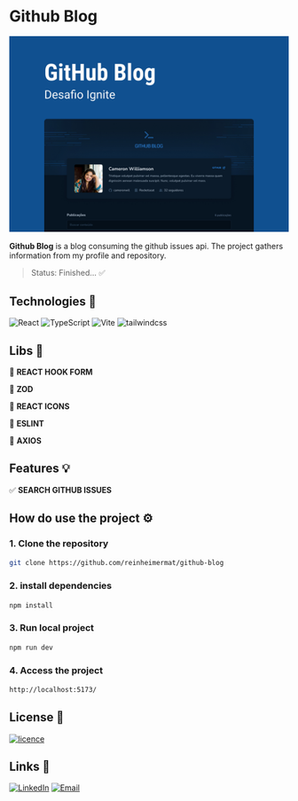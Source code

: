 # Github Blog
[![Banner](./public/cover.jpg)](#)

**Github Blog** is a blog consuming the github issues api. The project gathers information from my profile and repository. 

> Status: Finished... ✅

## Technologies 🚀

![React](https://img.shields.io/badge/React-20232A?style=for-the-badge&logo=react&logoColor=61DAFB)
![TypeScript](https://img.shields.io/badge/TypeScript-007ACC?style=for-the-badge&logo=typescript&logoColor=white)
![Vite](https://img.shields.io/badge/vite-%23646CFF.svg?style=for-the-badge&logo=vite&logoColor=white)
![tailwindcss](https://img.shields.io/badge/Tailwind_CSS-38B2AC?style=for-the-badge&logo=tailwind-css&logoColor=white)

## Libs 📕

📑 **REACT HOOK FORM**

📑 **ZOD**

📑 **REACT ICONS**

📑 **ESLINT**

📑 **AXIOS**

## Features 💡

✅ **SEARCH GITHUB ISSUES**

## How do use the project ⚙️

### 1. Clone the repository
```sh
git clone https://github.com/reinheimermat/github-blog
```
### 2. install dependencies
```sh
npm install
```

### 3. Run local project
```sh
npm run dev
```
### 4. Access the project
```sh
http://localhost:5173/
```

## License 📝

[![licence](https://img.shields.io/github/license/reinheimermat/discover.svg)](https://github.com/Ileriayo/markdown-badges/blob/master/LICENSE)

## Links 🔗

[![LinkedIn](https://img.shields.io/badge/linkedin-%230077B5.svg?style=for-the-badge&logo=linkedin&logoColor=white)](https://www.linkedin.com/in/reinheimermat/)
[![Email](https://img.shields.io/badge/Gmail-D14836?style=for-the-badge&logo=gmail&logoColor=white)](mailto:contatoreinheimer@gmail.com)